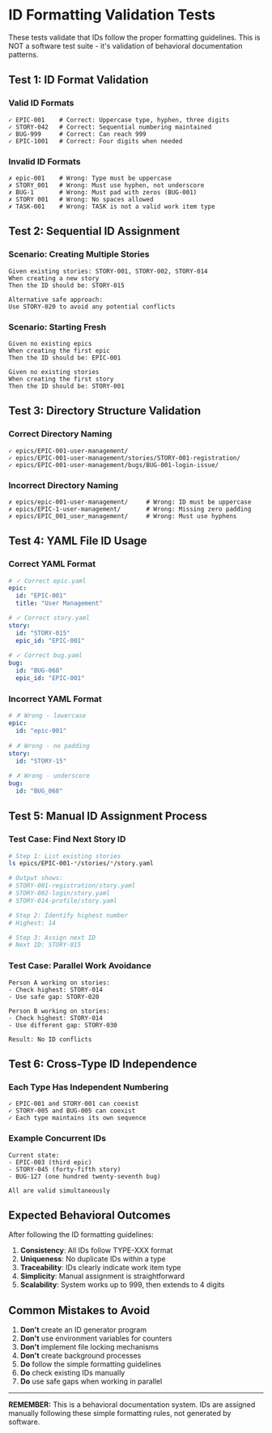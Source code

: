 # ID Formatting Validation Tests

These tests validate that IDs follow the proper formatting guidelines. This is NOT a software test suite - it's validation of behavioral documentation patterns.

## Test 1: ID Format Validation

### Valid ID Formats
```
✓ EPIC-001    # Correct: Uppercase type, hyphen, three digits
✓ STORY-042   # Correct: Sequential numbering maintained
✓ BUG-999     # Correct: Can reach 999
✓ EPIC-1001   # Correct: Four digits when needed
```

### Invalid ID Formats
```
✗ epic-001    # Wrong: Type must be uppercase
✗ STORY_001   # Wrong: Must use hyphen, not underscore
✗ BUG-1       # Wrong: Must pad with zeros (BUG-001)
✗ STORY 001   # Wrong: No spaces allowed
✗ TASK-001    # Wrong: TASK is not a valid work item type
```

## Test 2: Sequential ID Assignment

### Scenario: Creating Multiple Stories
```
Given existing stories: STORY-001, STORY-002, STORY-014
When creating a new story
Then the ID should be: STORY-015

Alternative safe approach:
Use STORY-020 to avoid any potential conflicts
```

### Scenario: Starting Fresh
```
Given no existing epics
When creating the first epic
Then the ID should be: EPIC-001

Given no existing stories
When creating the first story
Then the ID should be: STORY-001
```

## Test 3: Directory Structure Validation

### Correct Directory Naming
```
✓ epics/EPIC-001-user-management/
✓ epics/EPIC-001-user-management/stories/STORY-001-registration/
✓ epics/EPIC-001-user-management/bugs/BUG-001-login-issue/
```

### Incorrect Directory Naming
```
✗ epics/epic-001-user-management/     # Wrong: ID must be uppercase
✗ epics/EPIC-1-user-management/       # Wrong: Missing zero padding
✗ epics/EPIC_001_user_management/     # Wrong: Must use hyphens
```

## Test 4: YAML File ID Usage

### Correct YAML Format
```yaml
# ✓ Correct epic.yaml
epic:
  id: "EPIC-001"
  title: "User Management"

# ✓ Correct story.yaml
story:
  id: "STORY-015"
  epic_id: "EPIC-001"
  
# ✓ Correct bug.yaml
bug:
  id: "BUG-068"
  epic_id: "EPIC-001"
```

### Incorrect YAML Format
```yaml
# ✗ Wrong - lowercase
epic:
  id: "epic-001"
  
# ✗ Wrong - no padding
story:
  id: "STORY-15"
  
# ✗ Wrong - underscore
bug:
  id: "BUG_068"
```

## Test 5: Manual ID Assignment Process

### Test Case: Find Next Story ID
```bash
# Step 1: List existing stories
ls epics/EPIC-001-*/stories/*/story.yaml

# Output shows:
# STORY-001-registration/story.yaml
# STORY-002-login/story.yaml
# STORY-014-profile/story.yaml

# Step 2: Identify highest number
# Highest: 14

# Step 3: Assign next ID
# Next ID: STORY-015
```

### Test Case: Parallel Work Avoidance
```
Person A working on stories:
- Check highest: STORY-014
- Use safe gap: STORY-020

Person B working on stories:
- Check highest: STORY-014
- Use different gap: STORY-030

Result: No ID conflicts
```

## Test 6: Cross-Type ID Independence

### Each Type Has Independent Numbering
```
✓ EPIC-001 and STORY-001 can coexist
✓ STORY-005 and BUG-005 can coexist
✓ Each type maintains its own sequence
```

### Example Concurrent IDs
```
Current state:
- EPIC-003 (third epic)
- STORY-045 (forty-fifth story)
- BUG-127 (one hundred twenty-seventh bug)

All are valid simultaneously
```

## Expected Behavioral Outcomes

After following the ID formatting guidelines:

1. **Consistency**: All IDs follow TYPE-XXX format
2. **Uniqueness**: No duplicate IDs within a type
3. **Traceability**: IDs clearly indicate work item type
4. **Simplicity**: Manual assignment is straightforward
5. **Scalability**: System works up to 999, then extends to 4 digits

## Common Mistakes to Avoid

1. **Don't** create an ID generator program
2. **Don't** use environment variables for counters
3. **Don't** implement file locking mechanisms
4. **Don't** create background processes
5. **Do** follow the simple formatting guidelines
6. **Do** check existing IDs manually
7. **Do** use safe gaps when working in parallel

---

**REMEMBER:** This is a behavioral documentation system. IDs are assigned manually following these simple formatting rules, not generated by software.